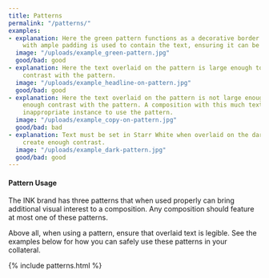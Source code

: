 ```yaml
---
title: Patterns
permalink: "/patterns/"
examples:
- explanation: Here the green pattern functions as a decorative border. A white box
    with ample padding is used to contain the text, ensuring it can be easily read.
  image: "/uploads/example_green-pattern.jpg"
  good/bad: good
- explanation: Here the text overlaid on the pattern is large enough to provide enough
    contrast with the pattern.
  image: "/uploads/example_headline-on-pattern.jpg"
  good/bad: good
- explanation: Here the text overlaid on the pattern is not large enough to provide
    enough contrast with the pattern. A composition with this much text would be an
    inappropriate instance to use the pattern.
  image: "/uploads/example_copy-on-pattern.jpg"
  good/bad: bad
- explanation: Text must be set in Starr White when overlaid on the dark pattern to
    create enough contrast.
  image: "/uploads/example_dark-pattern.jpg"
  good/bad: good
---
```


#### **Pattern Usage**

The INK brand has three patterns that when used properly can bring additional visual interest to a composition. Any composition should feature at most one of these patterns.

Above all, when using a pattern, ensure that overlaid text is legible. See the examples below for how you can safely use these patterns in your collateral.


{% include patterns.html %}